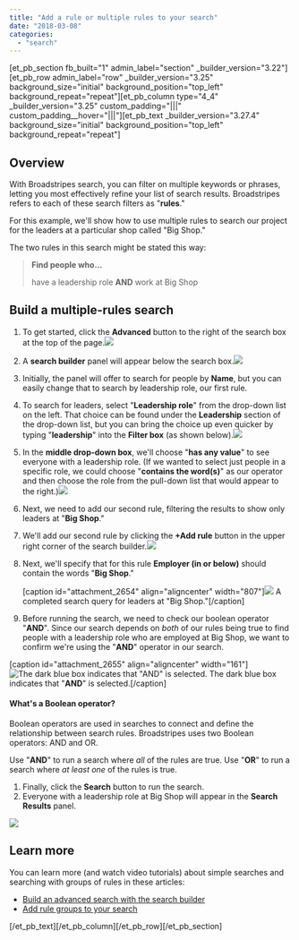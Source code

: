```yaml
---
title: "Add a rule or multiple rules to your search"
date: "2018-03-08"
categories: 
  - "search"
---
```


\[et\_pb\_section fb\_built="1" admin\_label="section" \_builder\_version="3.22"\]\[et\_pb\_row admin\_label="row" \_builder\_version="3.25" background\_size="initial" background\_position="top\_left" background\_repeat="repeat"\]\[et\_pb\_column type="4\_4" \_builder\_version="3.25" custom\_padding="|||" custom\_padding\_\_hover="|||"\]\[et\_pb\_text \_builder\_version="3.27.4" background\_size="initial" background\_position="top\_left" background\_repeat="repeat"\]

## Overview

With Broadstripes search, you can filter on multiple keywords or phrases, letting you most effectively refine your list of search results. Broadstripes refers to each of these search filters as "**rules**."

For this example, we'll show how to use multiple rules to search our project for the leaders at a particular shop called "Big Shop."

The two rules in this search might be stated this way:

> **Find people who...**
> 
> have a leadership role **AND** work at Big Shop

## Build a multiple-rules search

1. To get started, click the **Advanced** button to the right of the search box at the top of the page.![](images/23b2152-SearchWrkAdvButton-1.jpg)
2. A **search builder** panel will appear below the search box.![](images/2fb6ebd-BuildSaveSearchDefault.png)
3. Initially, the panel will offer to search for people by **Name**, but you can easily change that to search by leadership role, our first rule.
4. To search for leaders, select "**Leadership role**" from the drop-down list on the left. That choice can be found under the **Leadership** section of the drop-down list, but you can bring the choice up even quicker by typing "**leadership**" into the **Filter box** (as shown below).![](images/8450f77-SearchMultRuleLeaderhip.png)
5. In the **middle drop-down box**, we'll choose "**has any value**" to see everyone with a leadership role. (If we wanted to select just people in a specific role, we could choose "**contains the word(s)**" as our operator and then choose the role from the pull-down list that would appear to the right.)![](images/a3309fe-SearchMultRuleLeaderhipAnyVal.png)
6. Next, we need to add our second rule, filtering the results to show only leaders at "**Big Shop**."
7. We'll add our second rule by clicking the **+Add rule** button in the upper right corner of the search builder.![](images/915a0ab-SearchMultRuleAddRule1.png)
8. Next, we'll specify that for this rule **Employer (in or below)** should contain the words "**Big Shop**."
    
    \[caption id="attachment\_2654" align="aligncenter" width="807"\]![](images/3c5968c-SearchMultRuleComplete1.png) A completed search query for leaders at "Big Shop."\[/caption\]
9. Before running the search, we need to check our boolean operator "**AND**". Since our search depends on _both_ of our rules being true to find people with a leadership role who are employed at Big Shop, we want to confirm we're using the "**AND**" operator in our search.

\[caption id="attachment\_2655" align="aligncenter" width="161"\]![The dark blue box indicates that "AND" is selected.](images/d3e52e6-SearchMultRuleCompleteAND.png) The dark blue box indicates that "**AND**" is selected.\[/caption\]

#### What's a Boolean operator?

Boolean operators are used in searches to connect and define the relationship between search rules. Broadstripes uses two Boolean operators: AND and OR.

Use "**AND**" to run a search where _all_ of the rules are true. Use "**OR**" to run a search where _at least one_ of the rules is true.

1. Finally, click the **Search** button to run the search.
2. Everyone with a leadership role at Big Shop will appear in the **Search Results** panel.

![](images/30c0bb9-SearchMultRulesResult.png)

## Learn more

You can learn more (and watch video tutorials) about simple searches and searching with groups of rules in these articles:

- [Build an advanced search with the search builder](https://help.broadstripes.com/help-articles/using-broadstripes/search/build-an-advanced-search/)
- [Add rule groups to your search](https://help.broadstripes.com/help-articles/using-broadstripes/search/add-rule-groups-to-your-search/)

\[/et\_pb\_text\]\[/et\_pb\_column\]\[/et\_pb\_row\]\[/et\_pb\_section\]
